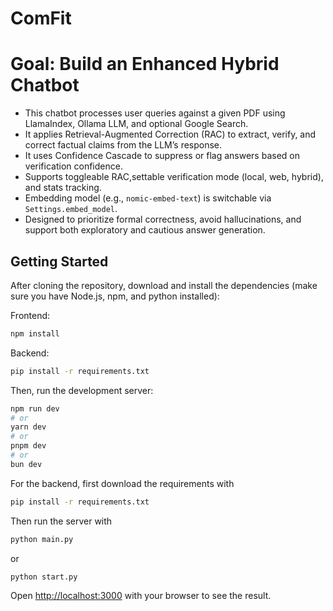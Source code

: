 # ComFit

# Goal: Build an Enhanced Hybrid Chatbot

- This chatbot processes user queries against a given PDF using LlamaIndex, Ollama LLM, and optional Google Search.
- It applies Retrieval-Augmented Correction (RAC) to extract, verify, and correct factual claims from the LLM’s response.
- It uses Confidence Cascade to suppress or flag answers based on verification confidence.
- Supports toggleable RAC,settable verification mode (local, web, hybrid), and stats tracking.
- Embedding model (e.g., `nomic-embed-text`) is switchable via `Settings.embed_model`.
- Designed to prioritize formal correctness, avoid hallucinations, and support both exploratory and cautious answer generation.

## Getting Started

After cloning the repository, download and install the dependencies (make sure you have Node.js, npm, and python installed):

Frontend:

```bash
npm install
```

Backend:

```bash
pip install -r requirements.txt
```

Then, run the development server:

```bash
npm run dev
# or
yarn dev
# or
pnpm dev
# or
bun dev
```

For the backend, first download the requirements with

```bash
pip install -r requirements.txt
```

Then run the server with

```bash
python main.py
```

or

```bash
python start.py
```

Open [http://localhost:3000](http://localhost:3000) with your browser to see the result.
